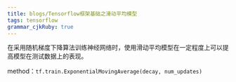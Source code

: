 ```yaml
---
title: blogs/Tensorflow框架基础之滑动平均模型 
tags: tensorflow
grammar_cjkRuby: true
---
```



在采用随机梯度下降算法训练神经网络时，使用滑动平均模型在一定程度上可以提高模型在测试数据上的表现。

method：`tf.train.ExponentialMovingAverage(decay, num_updates)`